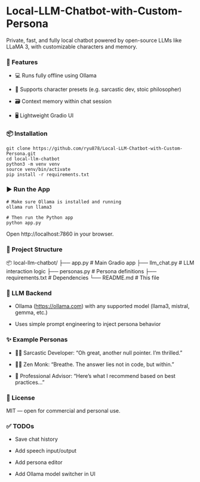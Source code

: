 # Local-LLM-Chatbot-with-Custom-Persona

Private, fast, and fully local chatbot powered by open-source LLMs like LLaMA 3, with customizable characters and memory.

### 🔧 Features
- 💻 Runs fully offline using Ollama

- 🧠 Supports character presets (e.g. sarcastic dev, stoic philosopher)

- 🗃️ Context memory within chat session

- 🖥️ Lightweight Gradio UI

### 📦 Installation

```
git clone https://github.com/ryu878/Local-LLM-Chatbot-with-Custom-Persona.git
cd local-llm-chatbot
python3 -m venv venv
source venv/bin/activate
pip install -r requirements.txt

```
### ▶️ Run the App
```
# Make sure Ollama is installed and running
ollama run llama3

# Then run the Python app
python app.py
```

Open http://localhost:7860 in your browser.

### 📁 Project Structure
📦 local-llm-chatbot/
├── app.py                # Main Gradio app
├── llm_chat.py           # LLM interaction logic
├── personas.py           # Persona definitions
├── requirements.txt      # Dependencies
└── README.md             # This file

### 🧠 LLM Backend
- Ollama (https://ollama.com) with any supported model (llama3, mistral, gemma, etc.)

- Uses simple prompt engineering to inject persona behavior

### ✨ Example Personas

- 👨‍💻 Sarcastic Developer: “Oh great, another null pointer. I’m thrilled.”

- 🧘‍♂️ Zen Monk: “Breathe. The answer lies not in code, but within.”

- 💼 Professional Advisor: “Here’s what I recommend based on best practices…”

### 📜 License
MIT — open for commercial and personal use.

### ✅ TODOs
- Save chat history

- Add speech input/output

- Add persona editor

- Add Ollama model switcher in UI
